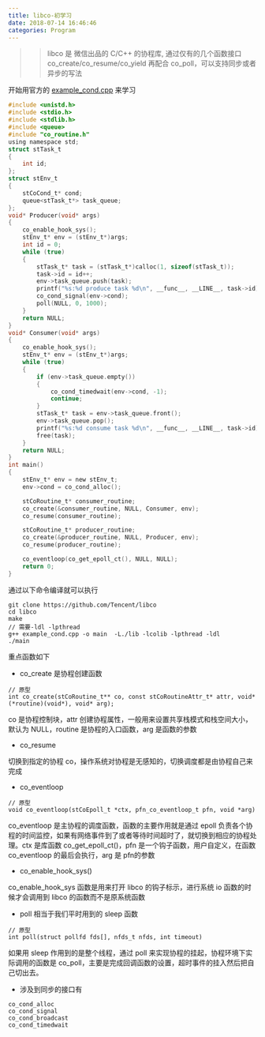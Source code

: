 ```yaml
---
title: libco-初学习
date: 2018-07-14 16:46:46
categories: Program
---
```


>> libco 是 微信出品的 C/C++ 的协程库, 通过仅有的几个函数接口 co_create/co_resume/co_yield 再配合 co_poll，可以支持同步或者异步的写法

开始用官方的 [example_cond.cpp](https://github.com/Tencent/libco/blob/master/example_cond.cpp) 来学习

```c
#include <unistd.h>
#include <stdio.h>
#include <stdlib.h>
#include <queue>
#include "co_routine.h"
using namespace std;
struct stTask_t
{
    int id;
};
struct stEnv_t
{
    stCoCond_t* cond;
    queue<stTask_t*> task_queue;
};
void* Producer(void* args)
{
    co_enable_hook_sys();
    stEnv_t* env = (stEnv_t*)args;
    int id = 0;
    while (true)
    {
        stTask_t* task = (stTask_t*)calloc(1, sizeof(stTask_t));
        task->id = id++;
        env->task_queue.push(task);
        printf("%s:%d produce task %d\n", __func__, __LINE__, task->id);
        co_cond_signal(env->cond);
        poll(NULL, 0, 1000);
    }
    return NULL;
}
void* Consumer(void* args)
{
    co_enable_hook_sys();
    stEnv_t* env = (stEnv_t*)args;
    while (true)
    {
        if (env->task_queue.empty())
        {
            co_cond_timedwait(env->cond, -1);
            continue;
        }
        stTask_t* task = env->task_queue.front();
        env->task_queue.pop();
        printf("%s:%d consume task %d\n", __func__, __LINE__, task->id);
        free(task);
    }
    return NULL;
}
int main()
{
    stEnv_t* env = new stEnv_t;
    env->cond = co_cond_alloc();

    stCoRoutine_t* consumer_routine;
    co_create(&consumer_routine, NULL, Consumer, env);
    co_resume(consumer_routine);

    stCoRoutine_t* producer_routine;
    co_create(&producer_routine, NULL, Producer, env);
    co_resume(producer_routine);

    co_eventloop(co_get_epoll_ct(), NULL, NULL);
    return 0;
}
```

通过以下命令编译就可以执行
```
git clone https://github.com/Tencent/libco
cd libco
make
// 需要-ldl -lpthread
g++ example_cond.cpp -o main  -L./lib -lcolib -lpthread -ldl
./main 
```

重点函数如下

* co_create 是协程创建函数

```
// 原型
int co_create(stCoRoutine_t** co, const stCoRoutineAttr_t* attr, void* (*routine)(void*), void* arg);
```

co 是协程控制块，attr 创建协程属性，一般用来设置共享栈模式和栈空间大小，默认为 NULL，routine 是协程的入口函数，arg 是函数的参数

* co_resume 

切换到指定的协程 co，操作系统对协程是无感知的，切换调度都是由协程自己来完成

* co_eventloop

```
// 原型
void co_eventloop(stCoEpoll_t *ctx, pfn_co_eventloop_t pfn, void *arg)
```

co_eventloop 是主协程的调度函数，函数的主要作用就是通过 epoll 负责各个协程的时间监控，如果有网络事件到了或者等待时间超时了，就切换到相应的协程处理。ctx 是库函数 co_get_epoll_ct()，pfn 是一个钩子函数，用户自定义，在函数 co_eventloop 的最后会执行，arg 是 pfn的参数

* co_enable_hook_sys() 

co_enable_hook_sys 函数是用来打开 libco 的钩子标示，进行系统 io 函数的时候才会调用到 libco 的函数而不是原系统函数

*  poll 相当于我们平时用到的 sleep 函数

```
// 原型
int poll(struct pollfd fds[], nfds_t nfds, int timeout)
```

如果用 sleep 作用到的是整个线程，通过 poll 来实现协程的挂起，协程环境下实际调用的函数是 co_poll，主要是完成回调函数的设置，超时事件的挂入然后把自己切出去。


* 涉及到同步的接口有

```
co_cond_alloc
co_cond_signal
co_cond_broadcast
co_cond_timedwait
```
